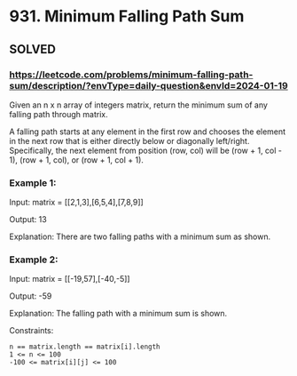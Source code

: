 # 931. Minimum Falling Path Sum

## SOLVED

### https://leetcode.com/problems/minimum-falling-path-sum/description/?envType=daily-question&envId=2024-01-19


Given an n x n array of integers matrix, return the minimum sum of any falling path through matrix.

A falling path starts at any element in the first row and chooses the element in the next row that is either directly below or diagonally left/right. Specifically, the next element from position (row, col) will be (row + 1, col - 1), (row + 1, col), or (row + 1, col + 1).



### Example 1:

Input: matrix = [[2,1,3],[6,5,4],[7,8,9]]

Output: 13

Explanation: There are two falling paths with a minimum sum as shown.

### Example 2:

Input: matrix = [[-19,57],[-40,-5]]

Output: -59

Explanation: The falling path with a minimum sum is shown.



Constraints:

    n == matrix.length == matrix[i].length
    1 <= n <= 100
    -100 <= matrix[i][j] <= 100

